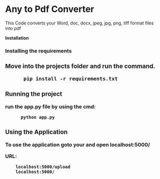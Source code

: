 <h1><b> Any to Pdf Converter</b></h1>


<p> This Code converts your Word, doc, docx, jpeg, jpg, png, tiff format files into pdf </p>

<b> Installation </b>

<h3><b> Installing the requirements <b> <h3>
  
  Move into the projects folder and run the command.
  
  
          pip install -r requirements.txt
          
          
<h3><b>Running the project</b></h3>

  run the app.py file by using the cmd:
  
  
  
          python app.py
          
          
          
 <h3><b> Using the Application </b></h3>
 
  To use the application goto your and open localhost:5000/
  
  
  <b> URL: </b> 
  
  
        localhost:5000/upload
        localhost:5000/
        
  
  
